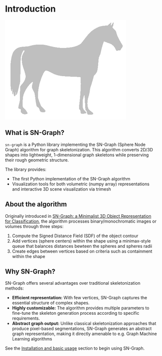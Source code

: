# Introduction

![Animation of adding spheres to the graph](https://raw.githubusercontent.com/alexandrainst/sn-graph/7-make-nice-docs/assets/horse_animation.gif)

## What is SN-Graph?

`sn-graph` is a Python library implementing the SN-Graph (Sphere Node Graph) algorithm for graph skeletonization. This algorithm converts 2D/3D shapes into lightweight, 1-dimensional graph skeletons while preserving their rough geometric structure.

The library provides:

  - The first Python implementation of the SN-Graph algorithm
  - Visualization tools for both volumetric (numpy array) representations and interactive 3D scene visualization via trimesh


## About the algorithm

Originally introduced in [SN-Graph: a Minimalist 3D Object Representation for Classification](https://arxiv.org/abs/2105.14784), the algorithm processes binary/monochromatic images or volumes through three steps:

1. Compute the Signed Distance Field (SDF) of the object contour
2. Add vertices (sphere centers) within the shape using a minimax-style queue that balances distances bewteen the spheres and spheres radii
3. Create edges between vertices based on criteria such as containment within the shape

## Why SN-Graph?

SN-Graph offers several advantages over traditional skeletonization methods:

- **Efficient representation:** With few vertices, SN-Graph captures the essential structure of complex shapes.
- **Highly customizable:** The algorithm provides multiple parameters to fine-tune the skeleton generation process according to specific requirements.
- **Abstract graph output:** Unlike classical skeletonization approaches that produce pixel-based segmentations, SN-Graph generates an abstract graph representation, making it directly amenable to e.g. Graph Machine Learning algorithms

See the [Installation and basic usage](installation.md) section to begin using SN-Graph.
